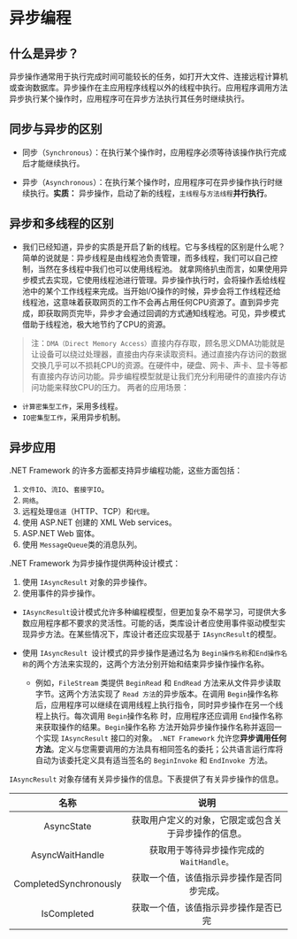 # 异步编程
## 什么是异步？

异步操作通常用于执行完成时间可能较长的任务，如打开大文件、连接远程计算机或查询数据库。异步操作在主应用程序线程以外的线程中执行。应用程序调用方法异步执行某个操作时，应用程序可在异步方法执行其任务时继续执行。

## 同步与异步的区别

- 同步（`Synchronous`）：在执行某个操作时，应用程序必须等待该操作执行完成后才能继续执行。

- 异步（`Asynchronous`）：在执行某个操作时，应用程序可在异步操作执行时继续执行。**实质：** 异步操作，启动了新的线程，`主线程`与`方法线程`**并行执行**。

## 异步和多线程的区别    


- 我们已经知道，异步的实质是开启了新的线程。它与多线程的区别是什么呢？  
简单的说就是：异步线程是由线程池负责管理，而多线程，我们可以自己控制，当然在多线程中我们也可以使用线程池。
就拿网络扒虫而言，如果使用异步模式去实现，它使用线程池进行管理。异步操作执行时，会将操作丢给线程池中的某个工作线程来完成。当开始I/O操作的时候，异步会将工作线程还给线程池，这意味着获取网页的工作不会再占用任何CPU资源了。直到异步完成，即获取网页完毕，异步才会通过回调的方式通知线程池。可见，异步模式借助于线程池，极大地节约了CPU的资源。

>  注：`DMA（Direct Memory Access）`直接内存存取，顾名思义DMA功能就是让设备可以绕过处理器，直接由内存来读取资料。通过直接内存访问的数据交换几乎可以不损耗CPU的资源。在硬件中，硬盘、网卡、声卡、显卡等都有直接内存访问功能。异步编程模型就是让我们充分利用硬件的直接内存访问功能来释放CPU的压力。
      两者的应用场景：

- `计算密集型工作`，采用多线程。
- `IO密集型工作`，采用异步机制。

## 异步应用

.NET Framework 的许多方面都支持异步编程功能，这些方面包括：
1. `文件IO`、`流IO`、`套接字IO`。
2. `网络`。
3. 远程处理`信道`（HTTP、TCP）和`代理`。
4. 使用 ASP.NET 创建的 XML Web services。
5. ASP.NET Web 窗体。
6. 使用 `MessageQueue`类的消息队列。      

.NET Framework 为异步操作提供两种设计模式：
 1. 使用 `IAsyncResult` 对象的异步操作。
 2. 使用事件的异步操作。     
- `IAsyncResult`设计模式允许多种编程模型，但更加复杂不易学习，可提供大多数应用程序都不要求的灵活性。可能的话，类库设计者应使用事件驱动模型实现异步方法。在某些情况下，库设计者还应实现基于 `IAsyncResult`的模型。

- 使用 `IAsyncResult `设计模式的异步操作是通过名为 `Begin操作名称`和`End操作名称`的两个方法来实现的，这两个方法分别开始和结束异步操作操作名称。
   - 例如，`FileStream` 类提供 `BeginRead` 和 `EndRead` 方法来从文件异步读取字节。这两个方法实现了 `Read 方法`的异步版本。在调用 `Begin`操作名称后，应用程序可以继续在调用线程上执行指令，同时异步操作在另一个线程上执行。每次调用 `Begin`操作名称 时，应用程序还应调用 `End`操作名称来获取操作的结果。`Begin`操作名称 方法开始异步操作操作名称并返回一个实现 `IAsyncResult` 接口的对象。 `.NET Framework` 允许您**异步调用任何方法**。定义与您需要调用的方法具有相同签名的委托；公共语言运行库将自动为该委托定义具有适当签名的 `BeginInvoke` 和 `EndInvoke `方法。   

`IAsyncResult` 对象存储有关异步操作的信息。下表提供了有关异步操作的信息。

| 名称 |  说明 |
|:---------:|:------------:|
| AsyncState | 获取用户定义的对象，它限定或包含关于异步操作的信息。 |
| AsyncWaitHandle | 获取用于等待异步操作完成的 `WaitHandle。` |
| CompletedSynchronously | 获取一个值，该值指示异步操作是否同步完成。 |
| IsCompleted | 获取一个值，该值指示异步操作是否已完 |